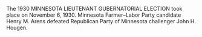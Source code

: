 The 1930 MINNESOTA LIEUTENANT GUBERNATORIAL ELECTION took place on November 6, 1930. Minnesota Farmer–Labor Party candidate Henry M. Arens defeated Republican Party of Minnesota challenger John H. Hougen.
